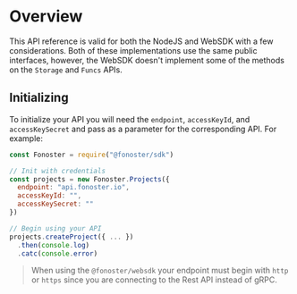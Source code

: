 # Overview

This API reference is valid for both the NodeJS and WebSDK with a few considerations. Both of these implementations use the same public interfaces, however, the WebSDK doesn't implement some of the methods on the `Storage` and `Funcs` APIs.

## Initializing

To initialize your API you will need the `endpoint`, `accessKeyId`, and `accessKeySecret` and pass as a parameter for the corresponding API. For example:

```javascript
const Fonoster = require("@fonoster/sdk")

// Init with credentials
const projects = new Fonoster.Projects({
  endpoint: "api.fonoster.io",
  accessKeyId: "",
  accessKeySecret: ""
})

// Begin using your API
projects.createProject({ ... })
  .then(console.log)
  .catc(console.error)
```

> When using the `@fonoster/websdk` your endpoint must begin with `http` or `https` since you are connecting to the Rest API instead of gRPC.
